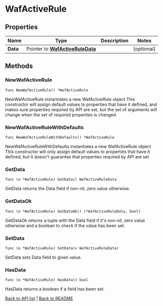 # WafActiveRule

## Properties

Name | Type | Description | Notes
------------ | ------------- | ------------- | -------------
**Data** | Pointer to [**WafActiveRuleData**](WafActiveRuleData.md) |  | [optional] 

## Methods

### NewWafActiveRule

`func NewWafActiveRule() *WafActiveRule`

NewWafActiveRule instantiates a new WafActiveRule object
This constructor will assign default values to properties that have it defined,
and makes sure properties required by API are set, but the set of arguments
will change when the set of required properties is changed

### NewWafActiveRuleWithDefaults

`func NewWafActiveRuleWithDefaults() *WafActiveRule`

NewWafActiveRuleWithDefaults instantiates a new WafActiveRule object
This constructor will only assign default values to properties that have it defined,
but it doesn't guarantee that properties required by API are set

### GetData

`func (o *WafActiveRule) GetData() WafActiveRuleData`

GetData returns the Data field if non-nil, zero value otherwise.

### GetDataOk

`func (o *WafActiveRule) GetDataOk() (*WafActiveRuleData, bool)`

GetDataOk returns a tuple with the Data field if it's non-nil, zero value otherwise
and a boolean to check if the value has been set.

### SetData

`func (o *WafActiveRule) SetData(v WafActiveRuleData)`

SetData sets Data field to given value.

### HasData

`func (o *WafActiveRule) HasData() bool`

HasData returns a boolean if a field has been set.


[Back to API list](../README.md#documentation-for-api-endpoints) | [Back to README](../README.md)
